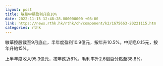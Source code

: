 ```yaml
---
layout: post
title: 敏華中期盈利升逾10%
date: 2022-11-15 12:48:28.000000000 +08:00
link: https://news.rthk.hk/rthk/ch/component/k2/1675663-20221115.htm
categories: rthk
---
```


敏華控股截至9月底止，半年度盈利10.9億元，按年升10.5%。中期息0.15元，按年升約15%。

上半年度收入95.3億元，按年跌近8%。毛利率升2.6個百分點至38.8%。
